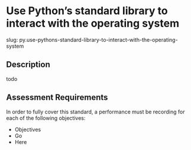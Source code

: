
# Use Python’s standard library to interact with the operating system

slug: py.use-pythons-standard-library-to-interact-with-the-operating-system

## Description
todo

## Assessment Requirements
In order to fully cover this standard, a performance must be recording for each of the following objectives:

- Objectives
- Go
- Here
